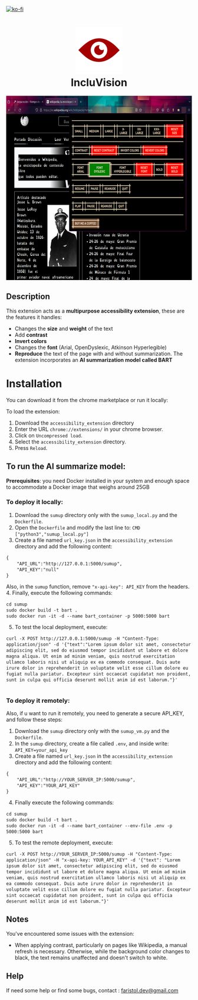 [![ko-fi](https://ko-fi.com/img/githubbutton_sm.svg)](https://ko-fi.com/U7U0XZDPY)
<h1 align="center">
  <img src="https://github.com/Faristol/chrome-accessibility-extension/blob/main/accessibility_extension/icons/eye128.png?raw=true" alt="icon" style="width: 128px; height: 128px"><br>
  IncluVision
</h1>
<div align="center">
<img src="https://github.com/Faristol/chrome-accessibility-extension/blob/main/accessibility_extension/screenshots/screenshot_1.png?raw=true" alt="img" style=" height: 500px">
</div>

## Description

This extension acts as a **multipurpose accessibility extension**, these are the features it handles:

- Changes the **size** and **weight** of the text
- Add **contrast**
- **Invert colors**
- Changes the **font** (Arial, OpenDyslexic, Atkinson Hyperlegible)
- **Reproduce** the text of the page with and without summarization. The extension incorporates an **AI summarization model called BART**

# Installation

You can download it from the chrome marketplace or run it locally:

To load the extension:

1. Download the `accessibility_extension` directory
2. Enter the URL `chrome://extensions/` in your chrome browser.
3. Click on `Uncompressed load`.
4. Select the `accessibility_extension` directory.
5. Press `Reload`.

## To run the AI summarize model:

**Prerequisites**: you need Docker installed in your system and enough space to accommodate a Docker image that weighs around 25GB

### To deploy it **locally**:

1. Download the `sumup` directory only with the `sumup_local.py` and the `Dockerfile`.
2. Open the `Dockerfile` and modify the last line to:
   `CMD ["python3","sumup_local.py"]`
3. Create a file named `url_key.json` in the `accessibility_extension` directory and add the following content:

```
{
    "API_URL":"http://127.0.0.1:5000/sumup",
    "API_KEY":"null"
}

```

Also, in the `sumup` function, remove `"x-api-key": API_KEY` from the headers. 
4. Finally, execute the following commands:

```
cd sumup
sudo docker build -t bart .
sudo docker run -it -d --name bart_container -p 5000:5000 bart

```

5. To test the local deployment, execute:

```
curl -X POST http://127.0.0.1:5000/sumup -H "Content-Type: application/json" -d '{"text":"Lorem ipsum dolor sit amet, consectetur adipiscing elit, sed do eiusmod tempor incididunt ut labore et dolore magna aliqua. Ut enim ad minim veniam, quis nostrud exercitation ullamco laboris nisi ut aliquip ex ea commodo consequat. Duis aute irure dolor in reprehenderit in voluptate velit esse cillum dolore eu fugiat nulla pariatur. Excepteur sint occaecat cupidatat non proident, sunt in culpa qui officia deserunt mollit anim id est laborum."}'


```

### To deploy it **remotely**:

Also, if u want to run it remotely, you need to generate a secure API_KEY, and follow these steps:

1. Download the `sumup` directory only with the `sumup_vm.py` and the `Dockerfile`.
2. In the `sumup` directory, create a file called `.env`, and inside write: `API_KEY=your_api_key`
3. Create a file named `url_key.json` in the `accessibility_extension` directory and add the following content:

```
{
    "API_URL":"http://YOUR_SERVER_IP:5000/sumup",
    "API_KEY":"YOUR_API_KEY"
}

```

4. Finally execute the following commands:

```
cd sumup
sudo docker build -t bart .
sudo docker run -it -d --name bart_container --env-file .env -p 5000:5000 bart

```

5. To test the remote deployment, execute:

```
curl -X POST http://YOUR_SERVER_IP:5000/sumup -H "Content-Type: application/json" -H "x-api-key: YOUR_API_KEY" -d '{"text": "Lorem ipsum dolor sit amet, consectetur adipiscing elit, sed do eiusmod tempor incididunt ut labore et dolore magna aliqua. Ut enim ad minim veniam, quis nostrud exercitation ullamco laboris nisi ut aliquip ex ea commodo consequat. Duis aute irure dolor in reprehenderit in voluptate velit esse cillum dolore eu fugiat nulla pariatur. Excepteur sint occaecat cupidatat non proident, sunt in culpa qui officia deserunt mollit anim id est laborum."}'
```
## Notes

You've encountered some issues with the extension:

* When applying contrast, particularly on pages like Wikipedia, a manual refresh is necessary. Otherwise, while the background color changes to black, the text remains unaffected and doesn't switch to white.

## Help

If need some help or find some bugs, contact : faristol.dev@gmail.com
